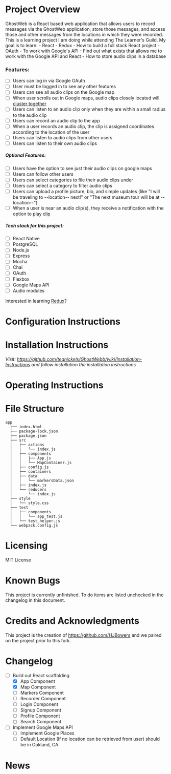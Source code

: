 # Project Overview

 GhostWeb is a React based web application that allows users to record messages via the GhostWeb application, store those messages, and access those and other messages from the locations in which they were recorded. This is a learning project I am doing while attending The Learner's Guild. My goal is to learn: 
    - React
    - Redux
    - How to build a full stack React project 
    - OAuth
    - To work with Google's API
    - Find out what exists that allows me to work with the Google API and React
    - How to store audio clips in a database
    
  ### Features:
  - [ ]  Users can log in via Google OAuth
  - [ ]  User must be logged in to see any other features
  - [ ]  Users can see all audio clips on the Google map
  - [ ]  When user scrolls out in Google maps, audio clips closely located will [cluster together](https://developers.Google.com/maps/documentation/javascript/marker-clustering)
  - [ ]  Users can listen to an audio clip only when they are within a small radius to the audio clip
  - [ ]  Users can record an audio clip to the app
  - [ ]  When a user records an audio clip, the clip is assigned coordinates according to the location of the user
  - [ ]  Users can listen to audio clips from other users
  - [ ]  Users can listen to their own audio clips

  ##### Optional Features:
  - [ ]  Users have the option to see just their audio clips on google maps
  - [ ]  Users can follow other users
  - [ ]  Users can select categories to file their audio clips under
  - [ ]  Users can select a category to filter audio clips
  - [ ]  Users can upload a profile picture, bio, and simple updates (like "I will be traveling to --location-- next!" or "The next museum tour will be at --location--")
  - [ ]  When a user is near an audio clip(s), they receive a notification with the option to play clip

  ##### Tech stack for this project:
  - [ ]  React Native
  - [ ]  PostgreSQL
  - [ ]  Node.js
  - [ ]  Express
  - [ ]  Mocha
  - [ ]  Chai
  - [ ]  OAuth
  - [ ]  Flexbox
  - [ ]  Google Maps API
  - [ ]  Audio modules

  Interested in learning [Redux](https://www.udemy.com/react-redux/)?

# Configuration Instructions
  
# Installation Instructions
_Visit: https://github.com/teqnickels/GhostWebb/wiki/Installation-Instructions and follow installation the installation   instructions_
# Operating Instructions

# File Structure
```
app
  ├── index.html
  ├── package-lock.json
  ├── package.json
  ├── src
  │   ├── actions
  │   │   └── index.js
  │   ├── components
  │   │   ├── App.js
  │   │   └── MapContainer.js
  │   ├── config.js
  │   ├── containers
  │   ├── data
  │   │   └── markersData.json
  │   ├── index.js
  │   └── reducers
  │       └── index.js
  ├── style
  │   └── style.css
  ├── test
  │   ├── components
  │   │   └── app_test.js
  │   └── test_helper.js
  └── webpack.config.js
```
   
# Licensing
 MIT License

# Known Bugs
 This project is currently unfinished. To do items are listed unchecked in the changelog in this document. 
 
# Credits and Acknowledgments
 This project is the creation of https://github.com/HJBowers and we paired on the project prior to this fork. 
 
# Changelog
- [ ] Build out React scaffolding
  - [x] App Component
  - [x] Map Component
  - [ ] Markers Component
  - [ ] Recorder Component
  - [ ] Login Component
  - [ ] Signup Component
  - [ ] Profile Component
  - [ ] Search Component
- [ ] Implement Google Maps API
  - [ ] Implement Google Places
  - [ ] Default Location (If no location can be retrieved from user) should be in Oakland, CA. 
  
# News


